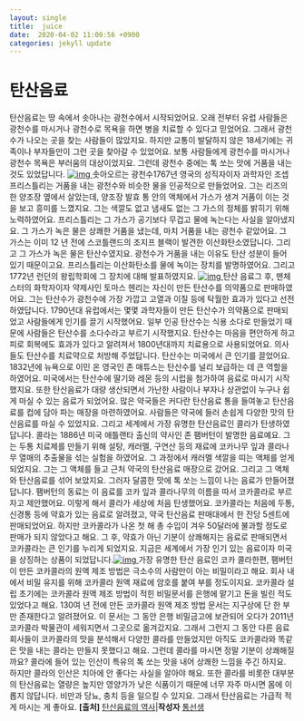 ```yaml
---
layout: single
title:  juice
date:  2020-04-02 11:00:56 +0900
categories: jekyll update
---
```




# 탄산음료

탄산음료는 땅 속에서 솟아나는 광천수에서 시작되었어요. 오래 전부터 유럽 사람들은 광천수를 마시거나 광천수로 목욕을 하면 병을 치료할 수 있다고 믿었어요. 그래서 광천수가 나오는 곳을 찾는 사람들이 많았지요. 하지만 교통이 발달하지 않은 18세기에는 귀족이나 부자들만이 그런 곳을 찾아갈 수 있었어요. 보통 사람들에게 광천수를 마시거나 광천수 목욕은 부러움의 대상이었지요. 그런데 광천수 중에는 톡 쏘는 맛에 거품을 내는 것도 있었답니다. [![img](http://postfiles2.naver.net/MjAxOTA3MDJfMjAg/MDAxNTYyMDMxMDY0MjI4.xRQR103cOSKAutPTpysXprsw3eSmLAQz7OlPcLF3a_cg.OnQGWpWMZcCD4e4Ly_eXcVtFlthO96xpqFG2UapeT1Yg.JPEG.yunss65/water-2255134_1280.jpg?type=w773)                                 ](http://blog.naver.com/PostView.nhn?blogId=yunss65&logNo=221575643635#)솟아오르는 광천수1767년 영국의 성직자이자 과학자인 조셉 프리스틀리는 거품을 내는 광천수와 비슷한 물을 인공적으로 만들었어요. 그는 리즈의 한 양조장 옆에서 살았는데, 양조장 발효 통 안의 액체에서 가스가 생겨 거품이 이는 것을 보고 흥미를 느꼈지요. 그는 색깔도 없고 냄새도 없는 그 가스의 정체를 밝히기 위해 노력하였어요. 프리스틀리는 그 가스가 공기보다 무겁고 물에 녹는다는 사실을 알아냈지요. 그 가스가 녹은 물은 상쾌한 거품을 냈는데, 마치 거품을 내는 광천수 같았어요. 그 가스는 이미 12 년 전에 스코틀랜드의 조지프 블랙이 발견한 이산화탄소였답니다. 그리고 그 가스가 녹은 물은 탄산수였지요. 광천수가 거품을 내는 이유도 탄산 성분이 들어 있기 때문이고요. 프리스틀리는 이산화탄소를 물에 녹이는 장치를 발명하였어요. 그리고 1772년 런던의 왕립학회에 그 장치에 대해 발표하였지요. [![img](http://postfiles3.naver.net/MjAxOTA3MDJfMyAg/MDAxNTYyMDMxMTMxNDQ1.RPSs4rZjQslH81c7JCvk36J9xzVOdaaB4f89YiRwnBwg.JPHTzGsyawggEAKCsyqmf-5l_uFWtqLQk06IdFyXRvcg.JPEG.yunss65/water-2105213_1280.jpg?type=w773)                                 ](http://blog.naver.com/PostView.nhn?blogId=yunss65&logNo=221575643635#)탄산 음료그 후, 맨체스터의 화학자이자 약제사인 토마스 헨리는 자신이 만든 탄산수를 의약품으로 판매하였어요. 그는 탄산수가 광천수에 가장 가깝고 고열과 이질 등에 탁월한 효과가 있다고 선전하였답니다. 1790년대 유럽에서는 몇몇 과학자들이 만든 탄산수가 의약품으로 판매되었고 사람들에게 인기를 끌기 시작했어요. 일부 인공 탄산수는 식용 소다로 만들었기 때문에 사람들은 탄산수를 소다수라고 부르기 시작했지요. 탄산수는 마음을 편안하게 하고 피로 회복에도 효과가 있다고 알려져서 1800년대까지 치료용으로 사용되었어요. 의사들도 탄산수를 치료약으로 처방해 주었답니다. 탄산수는 미국에서 큰 인기를 끌었어요. 1832년에 뉴욕으로 이민 온 영국인 존 매튜스는 탄산수를 널리 보급하는 데 큰 역할을 하였어요. 미국에서는 탄산수에 딸기와 레몬 등의 시럽을 첨가하여 음료로 마시기 시작했지요. 또한 탄산음료가 대량 생산되면서 가난한 사람이나 부자나 상관없이 누구나 쉽게 마실 수 있는 음료가 되었어요. 많은 약국들은 커다란 탄산음료 통을 들여놓고 탄산음료를 컵에 담아 파는 매장을 마련하였어요. 사람들은 약국에 들러 손쉽게 다양한 맛의 탄산음료를 마실 수 있었지요. 그리고 세계에서 가장 유명한 탄산음료인 콜라가 탄생하였답니다. 콜라는 1886년 미국 애틀랜타 출신의 약사인 존 팸버턴이 발명한 음료예요. 그는 두통 치료제를 만들기 위해 설탕, 캐러멜, 구연산 등의 재료에 코카나무 잎과 콜라나무 열매의 추출물을 섞는 실험을 하였어요. 그 과정에서 캐러멜 색깔을 띠는 액체를 얻게 되었지요. 그는 그 액체를 들고 근처 약국의 탄산음료 매장으로 갔어요. 그리고 그 액체와 탄산음료를 섞어 보았지요. 그러자 달콤한 맛에 톡 쏘는 느낌이 나는 음료가 만들어졌답니다. 팸버턴의 동료는 이 음료를 코카 잎과 콜라나무의 이름을 따서 코카콜라로 부르자고 제안했어요. 이렇게 해서 콜라가 세상에 처음 탄생했어요. 코카콜라는 처음에 두통, 신경통 등에 약효가 있는 음료로 알려졌고, 약국 탄산음료 판매대에서 한 잔당 5센트에 판매되었어요. 하지만 코카콜라가 나온 첫 해 총 수입이 겨우 50달러에 불과할 정도로 판매가 되지 않았다고 해요. 그 후, 약효가 아닌 기분이 상쾌해지는 음료로 판매되면서 코카콜라는 큰 인기를 누리게 되었지요. 지금은 세계에서 가장 인기 있는 음료이자 미국을 상징하는 상품이 되었답니다.[![img](http://postfiles1.naver.net/MjAxOTA3MDJfNzkg/MDAxNTYyMDMxMTk4MTgx.UOJHl3dVWlos8VyvvJLZPjZat2V5Cjk-X3bk2BLmgG8g.MQTdZurFDpJdrunOhfqAVj1aU9qS5Ngo5VIiC2kSuA4g.JPEG.yunss65/coca-cola-2099000_1280.jpg?type=w773)                                 ](http://blog.naver.com/PostView.nhn?blogId=yunss65&logNo=221575643635#)가장 유명한 탄산 음료인 코카 콜라한편, 팸버턴이 만든 코카콜라의 원액 제조 방법은 극소수의 사람만이 아는 비밀이라고 해요. 회사 내에서 비밀 유지를 위해 코카콜라 원액 재료에 암호를 붙여 부를 정도이지요. 코카콜라 설립 초기에는 코카콜라 원액 제조 방법이 적힌 비밀문서를 은행에 맡기고 돈을 빌린 적도 있었다고 해요. 130여 년 전에 만든 코카콜라 원액 제조 방법 문서는 지구상에 단 한 부만 존재한다고 알려졌어요. 이 문서는 그 동안 은행 비밀금고에 보관되어 오다가 2011년 코카콜라 박물관이 세워지면서 그곳으로 옮겨갔지요. 그래서 그런지 그 동안 다른 음료회사들이 코카콜라의 맛을 분석해서 다양한 콜라를 만들었지만 아직도 코카콜라와 똑같은 맛을 내는 콜라는 만들지 못했다고 해요. 그런데 콜라를 마시면 정말 기분이 상쾌해질까요? 콜라에 들어 있는 인산이 특유의 톡 쏘는 맛을 내어 상쾌한 느낌을 주긴 하지요. 하지만 콜라의 인산은 치아에 안 좋다는 사실을 알아야 해요. 또한 콜라를 비롯한 대부분의 탄산음료는 열량은 높지만 영양가가 낮은 식품이기 때문에 너무 자주 마시면 몸에 이롭지 않답니다. 비만과 당뇨, 충치 등을 일으킬 수 있지요. 그래서 탄산음료는 가급적 적게 마시는 게 좋아요. **[출처]** [탄산음료의 역사](http://blog.naver.com/yunss65/221575643635)|**작성자** [통선생](http://blog.naver.com/yunss65)